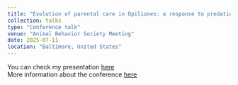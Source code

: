 ```yaml
---
title: "Evolution of parental care in Opiliones: a response to predation or a path to new habitats?"
collection: talks
type: "Conference talk"
venue: "Animal Behavior Society Meeting"
date: 2025-07-11
location: "Baltimore, United States"
---
```


You can check my presentation [here](https://www.youtube.com/watch?v=TqGkUnhAUe0)<br>
More information about the conference [here](https://www.animalbehaviorsociety.org/2025/index.php)
